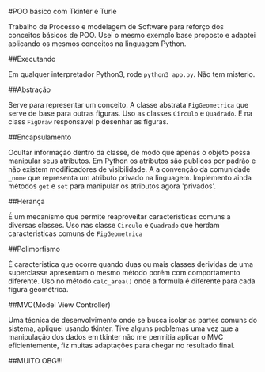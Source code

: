 #POO básico com Tkinter e Turle

Trabalho de Processo e modelagem de Software para reforço dos conceitos básicos de POO.
Usei o mesmo exemplo base proposto e adaptei aplicando os mesmos conceitos na linguagem Python.

##Executando

Em qualquer interpretador Python3, rode `python3 app.py`. Não tem misterio.

##Abstração

Serve para representar um conceito. A classe abstrata `FigGeometrica` que serve de base para outras figuras. Uso as classes `Circulo` e `Quadrado`. E na class `FigDraw` responsavel p desenhar as figuras.

##Encapsulamento

Ocultar informação dentro da classe, de modo que apenas o objeto possa manipular seus atributos.
Em Python os atributos são publicos por padrão e não existem modificadores de visibilidade. A a convenção da comunidade `_nome` que representa um atributo privado na linguagem. Implemento ainda métodos `get` e `set` para manipular os atributos agora 'privados'.

##Herança

É um mecanismo que permite reaproveitar caracteristicas comuns a diversas classes. Uso nas classe `Circulo` e `Quadrado` que herdam caracteristicas comuns de `FigGeometrica`

##Polimorfismo

É caracteristica que ocorre quando duas ou mais classes derividas de uma superclasse apresentam o mesmo método porém com comportamento diferente. Uso no método `calc_area()` onde a formula é diferente para cada figura geométrica.

##MVC(Model View Controller)

Uma técnica de desenvolvimento onde se busca isolar as partes comuns do sistema, apliquei usando tkinter. Tive alguns problemas uma vez que a manipulação dos dados em tkinter não me permitia aplicar o MVC eficientemente, fiz muitas adaptações para chegar no resultado final.

##MUITO OBG!!!